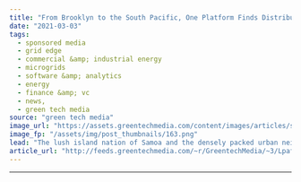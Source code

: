 ```yaml
---
title: "From Brooklyn to the South Pacific, One Platform Finds Distributed Energy Opportunity Everywhere"
date: "2021-03-03"
tags: 
  - sponsored media
  - grid edge
  - commercial &amp; industrial energy
  - microgrids
  - software &amp; analytics
  - energy
  - finance &amp; vc
  - news,
  - green tech media
source: "green tech media"
image_url: "https://assets.greentechmedia.com/content/images/articles/shutterstock_1716662092.jpg"
image_fp: "/assets/img/post_thumbnails/163.png"
lead: "The lush island nation of Samoa and the densely packed urban neighborhood of Brownsville, Brooklyn may seem to have little in common. Yet they are both at the forefront of some of the most cutting-edge clean energy projects in their respective geogra ..."
article_url: "http://feeds.greentechmedia.com/~r/GreentechMedia/~3/LpafmaZx8v4/from-brooklyn-to-the-south-pacific-one-platform-finds-distributed-energy-opportunity-everywhere"
---
```


---
